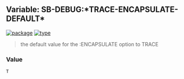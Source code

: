 ## Variable: SB-DEBUG:\*TRACE-ENCAPSULATE-DEFAULT\*
[![package](https://img.shields.io/badge/Package-SB--DEBUG-5f9ea0.svg?style=social&colorA=999999)](../) [![type](https://img.shields.io/badge/Type-Variable-5f9ea0.svg?style=social&colorA=999999)](../#variable) 

> the default value for the :ENCAPSULATE option to TRACE

### Value
```
T
```

